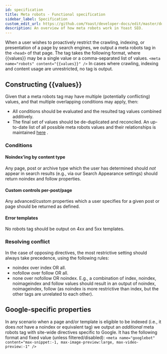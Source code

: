 ```yaml
---
id: specification
title: Meta robots - Functional specification
sidebar_label: Specification
custom_edit_url: https://github.com/Yoast/developer-docs/edit/master/docs/features/meta-robots/specification.md
description: An overview of how meta robots work in Yoast SEO.
---
```

When a user wishes to proactively restrict the crawling, indexing, or presentation of a page by search engines, we output a meta robots tag in the `<head>` of that page.
The tag takes the following format, where {{values}} may be a single value or a comma-separated list of values.
`<meta name="robots" content="{{values}}" />`
In cases where crawling, indexing and content usage are unrestricted, no tag is output.

## Constructing {{values}}
Given that a meta robots tag may have multiple (potentially conflicting) values, and that multiple overlapping conditions may apply, then:
* All conditions should be evaluated and the resulted tag values combined additively.
* The final set of values should be de-duplicated and reconciled.
An up-to-date list of all possible meta robots values and their relationships is maintained [here](https://yoast.com/robots-meta-tags/) .

### Conditions

#### Noindex’ing by content type
Any page, post or archive type which the user has determined should *not* appear in search results (e.g., via our Search Appearance settings) should return noindex and follow properties.

#### Custom controls per-post/page
Any advanced/custom properties which a user specifies for a given post or page should be returned as defined.

#### Error templates
No robots tag should be output on 4xx and 5xx templates.

### Resolving conflict
In the case of opposing directives, the most restrictive setting should always take precedence, using the following rules:
* noindex over index OR all.
* nofollow over follow OR all.
* none over nofollow OR noindex.
E.g., a combination of index, noindex, noimageindex and follow values should result in an output of noindex, noimageindex, follow (as noindex is more restrictive than index, but the other tags are unrelated to each other).

## Google-specific properties
In any scenario when a page and/or template is eligible to be indexed (i.e., it does *not* have a noindex or equivalent tag) we output an *additional* meta robots tag with site-wide directives specific to Google. It has the following format and fixed value (unless filtered/disabled):
`<meta name="googlebot" content="max-snippet:-1, max-image-preview:large, max-video-preview:-1" />`
